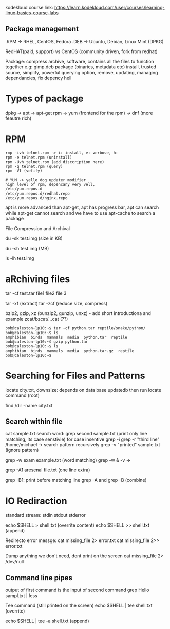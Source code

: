 
kodekloud course link: https://learn.kodekloud.com/user/courses/learning-linux-basics-course-labs
 ## Package management
 .RPM -> RHEL, CentOS, Fedora
 .DEB -> Ubuntu, Debian, Linux Mint (DPKG)

 RedHAT(paid, support) vs CentOS (community driven, fork from redhat)

 Package: compress archive, software, contains all the files to function together e.g: gimp.deb package (binaries, metadata etc)
 install, trusted source, simplify, powerful querying option, remove, updating, managing dependancies, fix depency hell
 

 # Types of package
 dpkg -> apt -> apt-get
 rpm -> yum  (frontend for the rpm) -> dnf (more feautre rich)

# RPM
```
rmp -ivh telnet.rpm -> i: install, v: verbose, h: 
rpm -e telnet.rpm (uninstall)
rpm -Uvh telnet.rpm (add disccription here)
rpm -q telnet.rpm (query)
rpm -Vf (vefify)

# YUM -> yello dog updater modifier
high level of rpm, depencany very vell, 
/etc/yum.repos.d
/etc/yum.repos.d/redhat.repo
/etc/yum.repos.d/nginx.repo
```
apt is more advanced than apt-get, apt has progress bar, apt can search while apt-get cannot search and we have to use apt-cache to search a package



File Compression and Archival

du -sk test.img (size in KB)

du -sh test.img (MB)

ls -lh test.img

# aRchiving files
tar -cf  test.tar file1 file2 file 3

tar -xf (extract)
tar -zcf (reduce size, compress)

bzip2, gzip, xz (bunzip2, gunzip, unxz) - add short introductiona and example
zcat/bzcat/...cat (??)
```
bob@caleston-lp10:~$ tar -cf python.tar reptile/snake/python/
bob@caleston-lp10:~$ ls
amphibian  birds  mammals  media  python.tar  reptile
bob@caleston-lp10:~$ gzip python.tar
bob@caleston-lp10:~$ ls
amphibian  birds  mammals  media  python.tar.gz  reptile
bob@caleston-lp10:~$ 
```
# Searching for Files and Patterns
locate city.txt, downsize: depends on data base
updatedb then run locate command (root)

find /dir -name city.txt

## Search within file
cat sample.txt
search word:
grep second sample.txt (print only line matching, its case senstivie)
for case insentive grep -i
grep -r "third line" /home/michael -> search pattern recursively
grep -v "printed" sample.txt (ignore pattern)

grep -w exam example.txt (word matching)
grep -w & -v -> 

grep -A1 aresenal file.txt (one line extra)

grep -B1: print before matching line
grep -A and grep -B (combine)


# IO Rediraction
standard stream:
stdin 
stdout
stderror

echo $SHELL > shell.txt (overrite content)
echo $SHELL >> shell.txt (append)

Redirecto error messge:
cat missing_file 2> error.txt
cat missing_file 2>> error.txt

Dump anything we don't need, dont print on the screen
cat missing_file 2> /dev/null 


## Command line pipes
output of first command is the input of second command
grep Hello sampl.txt | less

Tee command (still printed on the screen)
echo $SHELL | tee shell.txt (overrite)

echo $SHELL | tee -a shell.txt (append)


